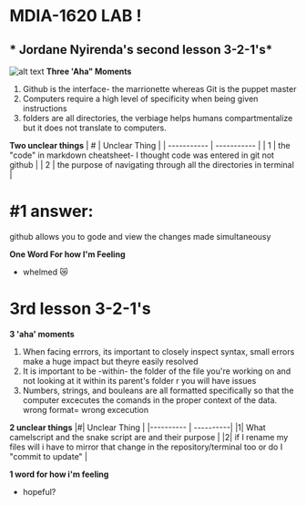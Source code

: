 # MDIA-1620 LAB !
## * Jordane Nyirenda's second lesson 3-2-1's*
![alt text](https://feedgood.ca/sites/default/files/styles/recipe/public/2024-01/Sourdough%20Steak%20Sandwich.jpg?itok=h6raZKCH)
**Three 'Aha" Moments** 
1. Github is the interface- the marrionette whereas Git is the puppet master 
2. Computers require a high level of specificity when being given instructions
3. folders are all directories, the verbiage helps humans compartmentalize but it does not translate to computers.

**Two unclear things**
| # | Unclear Thing |
| ----------- | ----------- |
| 1 | the "code" in markdown cheatsheet- I thought code was entered in git not github |
| 2 | the purpose of navigating through all the directories in terminal |

# #1 answer: 
github allows you to gode and view the changes made simultaneousy
 
**One Word For how I'm Feeling**
- whelmed 😿
  

# 3rd lesson 3-2-1's 
**3 'aha' moments**
1. When facing errrors, its important to closely inspect syntax, small errors make a huge impact but theyre easily resolved 
2. It is important to be -within- the folder of the file you're working on and not looking at it within its parent's folder r you will have issues
3. Numbers, strings, and bouleans are all formatted specifically so that the computer excecutes the comands in the proper context of the data. wrong format= wrong excecution 

**2 unclear things**
|#| Unclear Thing |
|---------- | ----------|
|1| What camelscript and the snake script are and their purpose |
|2| if I rename my files will i have to mirror that change in the repository/terminal too or do I "commit to update" |

**1 word for how i'm feeling**
- hopeful? 

